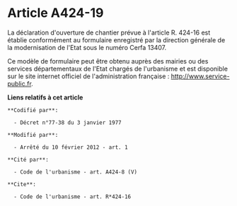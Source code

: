 # Article A424-19

La déclaration d'ouverture de chantier prévue à l'article R. 424-16 est établie conformément au formulaire enregistré par la
direction générale de la modernisation de l'Etat sous le numéro Cerfa 13407. 

Ce modèle de formulaire peut être obtenu auprès des mairies ou des services départementaux de l'Etat chargés de l'urbanisme
et est disponible sur le site internet officiel de l'administration française :  http://www.service-public.fr.

**Liens relatifs à cet article**

	**Codifié par**:

	  - Décret n°77-38 du 3 janvier 1977

	**Modifié par**:

	  - Arrêté du 10 février 2012 - art. 1

	**Cité par**:

	  - Code de l'urbanisme - art. A424-8 (V)

	**Cite**:

	  - Code de l'urbanisme - art. R*424-16
